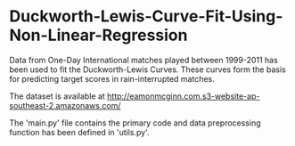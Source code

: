 # Duckworth-Lewis-Curve-Fit-Using-Non-Linear-Regression
Data from One-Day International matches played between 1999-2011 has been used to fit the Duckworth-Lewis Curves. These curves form the basis for predicting target scores in rain-interrupted matches. 

The dataset is available at http://eamonmcginn.com.s3-website-ap-southeast-2.amazonaws.com/

The 'main.py' file contains the primary code and data preprocessing function has been defined in 'utils.py'.
